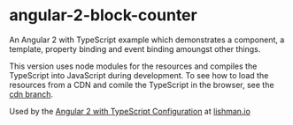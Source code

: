 # angular-2-block-counter

An Angular 2 with TypeScript example which demonstrates a component, a template, property binding and event binding amoungst other things. 

This version uses node modules for the resources and compiles the TypeScript into JavaScript during development.
To see how to load the resources from a CDN and comile the TypeScript in the browser, 
see the [cdn branch](https://github.com/marklishman/angular-2-block-counter/tree/cdn). 

Used by the [Angular 2 with TypeScript Configuration](http://lishman.io/angular-2-configuration) at [lishman.io](http://lishman.io)
